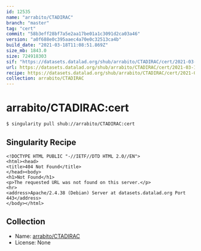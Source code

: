 ```yaml
---
id: 12535
name: "arrabito/CTADIRAC"
branch: "master"
tag: "cert"
commit: "58b3eff28bf7a5e2aa17be01a1c3091d2ca03a46"
version: "a0f688e0c395aaec4a70e0c32513ca4b"
build_date: "2021-03-18T11:08:51.869Z"
size_mb: 1843.0
size: 724918303
sif: "https://datasets.datalad.org/shub/arrabito/CTADIRAC/cert/2021-03-18-58b3eff2-a0f688e0/a0f688e0c395aaec4a70e0c32513ca4b.sif"
url: https://datasets.datalad.org/shub/arrabito/CTADIRAC/cert/2021-03-18-58b3eff2-a0f688e0/
recipe: https://datasets.datalad.org/shub/arrabito/CTADIRAC/cert/2021-03-18-58b3eff2-a0f688e0/Singularity
collection: arrabito/CTADIRAC
---
```


# arrabito/CTADIRAC:cert

```bash
$ singularity pull shub://arrabito/CTADIRAC:cert
```

## Singularity Recipe

```singularity
<!DOCTYPE HTML PUBLIC "-//IETF//DTD HTML 2.0//EN">
<html><head>
<title>404 Not Found</title>
</head><body>
<h1>Not Found</h1>
<p>The requested URL was not found on this server.</p>
<hr>
<address>Apache/2.4.38 (Debian) Server at datasets.datalad.org Port 443</address>
</body></html>
```

## Collection

 - Name: [arrabito/CTADIRAC](https://github.com/arrabito/CTADIRAC)
 - License: None

